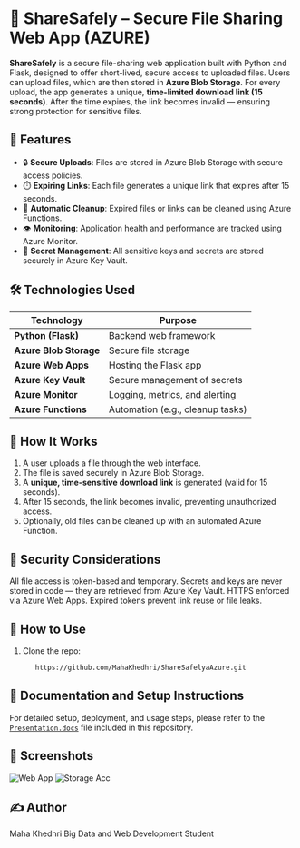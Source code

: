 # 🔐 ShareSafely – Secure File Sharing Web App (AZURE)

**ShareSafely** is a secure file-sharing web application built with Python and Flask, designed to offer short-lived, secure access to uploaded files. Users can upload files, which are then stored in **Azure Blob Storage**. For every upload, the app generates a unique, **time-limited download link (15 seconds)**. After the time expires, the link becomes invalid — ensuring strong protection for sensitive files.


## 🚀 Features

- 🔒 **Secure Uploads**: Files are stored in Azure Blob Storage with secure access policies.
- ⏱️ **Expiring Links**: Each file generates a unique link that expires after 15 seconds.
- 🧼 **Automatic Cleanup**: Expired files or links can be cleaned using Azure Functions.
- 👁️ **Monitoring**: Application health and performance are tracked using Azure Monitor.
- 🔐 **Secret Management**: All sensitive keys and secrets are stored securely in Azure Key Vault.
  

## 🛠️ Technologies Used

| Technology          | Purpose                              |
|---------------------|--------------------------------------|
| **Python (Flask)**  | Backend web framework                |
| **Azure Blob Storage** | Secure file storage                 |
| **Azure Web Apps**  | Hosting the Flask app                |
| **Azure Key Vault** | Secure management of secrets         |
| **Azure Monitor**   | Logging, metrics, and alerting       |
| **Azure Functions** | Automation (e.g., cleanup tasks)     |


## 📁 How It Works

1. A user uploads a file through the web interface.
2. The file is saved securely in Azure Blob Storage.
3. A **unique, time-sensitive download link** is generated (valid for 15 seconds).
4. After 15 seconds, the link becomes invalid, preventing unauthorized access.
5. Optionally, old files can be cleaned up with an automated Azure Function.


## 🔐 Security Considerations
All file access is token-based and temporary.
Secrets and keys are never stored in code — they are retrieved from Azure Key Vault.
HTTPS enforced via Azure Web Apps.
Expired tokens prevent link reuse or file leaks.


## 🚀 How to Use

1. Clone the repo:
   ```bash
      https://github.com/MahaKhedhri/ShareSafelyaAzure.git


## 📖 Documentation and Setup Instructions

For detailed setup, deployment, and usage steps, please refer to the [`Presentation.docs`](./Presentation.docs) file included in this repository.


## 📸 Screenshots
![Web App](https://imgur.com/0usJFQh.jpg)
![Storage Acc](https://imgur.com/C8Vp8eW.jpg)


## ✍️ Author
Maha Khedhri 
Big Data and Web Development Student
